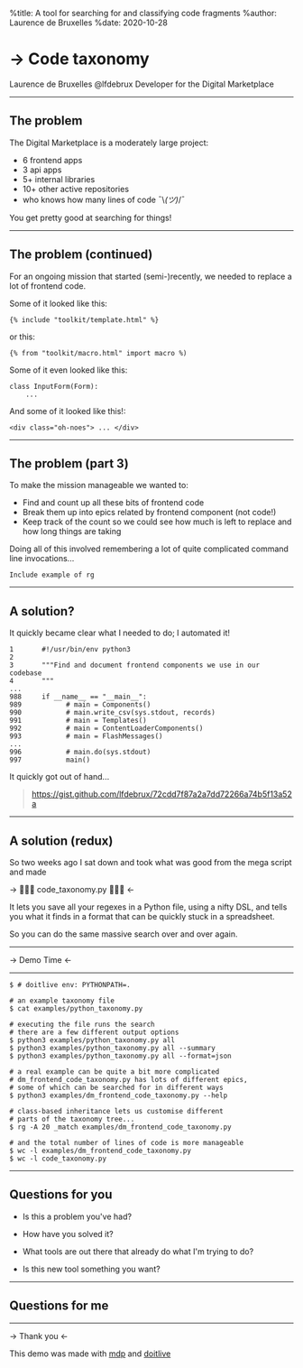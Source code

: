 %title: A tool for searching for and classifying code fragments
%author: Laurence de Bruxelles
%date: 2020-10-28

-> Code taxonomy
================

Laurence de Bruxelles
@lfdebrux
Developer for the Digital Marketplace

---

The problem
-----------

The Digital Marketplace is a moderately large project:

- 6 frontend apps
- 3 api apps
- 5+ internal libraries
- 10+ other active repositories
- who knows how many lines of code ¯\\_(ツ)_/¯

You get pretty good at searching for things!

---

The problem (continued)
-----------------------

For an ongoing mission that started (semi-)recently, we needed to replace a lot
of frontend code.

Some of it looked like this:

    {% include "toolkit/template.html" %}

or this:

    {% from "toolkit/macro.html" import macro %)

Some of it even looked like this:

    class InputForm(Form):
        ...

And some of it looked like this!:

    <div class="oh-noes"> ... </div>

---

The problem (part 3)
--------------------

To make the mission manageable we wanted to:

- Find and count up all these bits of frontend code
- Break them up into epics related by frontend component (not code!)
- Keep track of the count so we could see how much is left to replace
  and how long things are taking


Doing all of this involved remembering a lot of quite complicated command line
invocations...

    Include example of rg

---

A solution?
-----------

It quickly became clear what I needed to do; I automated it!

```
1       #!/usr/bin/env python3
2
3       """Find and document frontend components we use in our codebase
4       """
...
988     if __name__ == "__main__":
989           # main = Components()
990           # main.write_csv(sys.stdout, records)
991           # main = Templates()
992           # main = ContentLoaderComponents()
993           # main = FlashMessages()
...
996           # main.do(sys.stdout)
997           main()
```

It quickly got out of hand...

> https://gist.github.com/lfdebrux/72cdd7f87a2a7dd72266a74b5f13a52a

---

A solution (redux)
------------------

So two weeks ago I sat down and took what was good from the mega script and
made

-> 🎉🎉🎉 code_taxonomy.py 🎉🎉🎉 <-

It lets you save all your regexes in a Python file, using a nifty DSL, and
tells you what it finds in a format that can be quickly stuck in a spreadsheet.

So you can do the same massive search over and over again.

---

-> Demo Time <-

---

    $ # doitlive env: PYTHONPATH=.

    # an example taxonomy file
    $ cat examples/python_taxonomy.py

    # executing the file runs the search
    # there are a few different output options
    $ python3 examples/python_taxonomy.py all
    $ python3 examples/python_taxonomy.py all --summary
    $ python3 examples/python_taxonomy.py all --format=json

    # a real example can be quite a bit more complicated
    # dm_frontend_code_taxonomy.py has lots of different epics,
    # some of which can be searched for in different ways
    $ python3 examples/dm_frontend_code_taxonomy.py --help

    # class-based inheritance lets us customise different
    # parts of the taxonomy tree...
    $ rg -A 20 _match examples/dm_frontend_code_taxonomy.py

    # and the total number of lines of code is more manageable
    $ wc -l examples/dm_frontend_code_taxonomy.py
    $ wc -l code_taxonomy.py

---

Questions for you
-----------------

- Is this a problem you've had?

- How have you solved it?

- What tools are out there that already do what I'm trying to do?

- Is this new tool something you want?

---

Questions for me
----------------

---

-> Thank you <-

This demo was made with
[mdp](https://github.com/visit1985/mdp)
and [doitlive](https://doitlive.readthedocs.io/)
